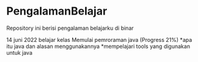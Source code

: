 # PengalamanBelajar
Repository ini berisi pengalaman belajarku di binar

14 juni 2022
belajar kelas Memulai pemroraman java (Progress 21%)
 *apa itu java dan alasan menggunakannya
 *mempelajari tools yang digunakan untuk java
